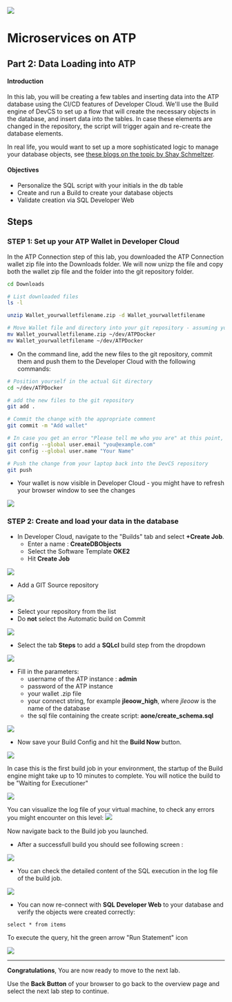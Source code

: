 ![](../../common/images/customer.logo2.png)

# Microservices on ATP


## Part 2: Data Loading into ATP
#### **Introduction**

In this lab, you will be creating a few tables and inserting data into the ATP database using the CI/CD features of Developer Cloud.  We'll use the Build engine of DevCS to set up a flow that will create the necessary objects in the database, and insert data into the tables.  In case these elements are changed in the repository, the script will trigger again and re-create the database elements.

In real life, you would want to set up a more sophisticated logic to manage your database objects, see [these blogs on the topic by Shay Schmeltzer](https://blogs.oracle.com/shay/devcs).



#### **Objectives**

- Personalize the SQL script with your initials in the db table
- Create and run a Build to create your database objects
- Validate creation via SQL Developer Web



## Steps



### STEP 1: Set up your ATP Wallet in Developer Cloud

In the ATP Connection step of this lab, you downloaded the ATP Connection wallet zip file into the Downloads folder.  We will now unizp the file and copy both the wallet zip file and the folder into the git repository folder.

```bash
cd Downloads

# List downloaded files
ls -l

unzip Wallet_yourwalletfilename.zip -d Wallet_yourwalletfilename

# Move Wallet file and directory into your git repository - assuming you placed it in "dev"
mv Wallet_yourwalletfilename.zip ~/dev/ATPDocker
mv Wallet_yourwalletfilename ~/dev/ATPDocker
```



- On the command line, add the new files to the git repository, commit them and push them to the Developer Cloud with the following commands:

```bash
# Position yourself in the actual Git directory
cd ~/dev/ATPDocker

# add the new files to the git repository
git add .

# Commit the change with the appropriate comment
git commit -m "Add wallet"

# In case you get an error "Please tell me who you are" at this point, please execute below commands:
git config --global user.email "you@example.com"
git config --global user.name "Your Name"

# Push the change from your laptop back into the DevCS repository
git push
```



- Your wallet is now visible in Developer Cloud - you might have to refresh your browser window to see the changes

![](images/400/wallet_added.png)



### **STEP 2: Create and load your data in the database**

- In Developer Cloud, navigate to the "Builds" tab and select **+Create Job**.
  - Enter a name : **CreateDBObjects**
  - Select the Software Template **OKE2**
  - Hit **Create Job**

![](./images/400/new_job-1.png)



- Add a  GIT Source repository

![](./images/400/add_src-1.png)

- Select your repository from the list
- Do **not** select the Automatic build on Commit



![](./images/400/config_source-1.png)



- Select the tab **Steps** to add a **SQLcl** build step from the dropdown

 ![](./images/400/add_step-1.png)



- Fill in the parameters:
  - username of the ATP instance : **admin**
  - password of the ATP instance
  - your wallet .zip file
  - your connect string, for example **jleoow_high**, where *jleoow* is the name of the database
  - the sql file containing the create script: **aone/create_schema.sql**



![](./images/400/step_details-1.png)

 -   Now save your Build Config and hit the **Build Now** button.  

![](./images/400/build-now-2.png)

In case this is the first build job in your environment, the startup of the Build engine might take up to 10 minutes to complete.  You will notice the build to be "Waiting for Executioner"

![](./images/400/waiting-1.png)



You can visualize the log file of your virtual machine, to check any errors you might encounter on this level: ![](./images/400/logs.png)



Now navigate back to the Build job you launched.

 -   After a successfull build you should see following screen :

![](./images/400/build_result-01.png)

- You can check the detailed content of the SQL execution in the log file of the build job.

![](./images/400/build_result-1.png)



- You can now re-connect with **SQL Developer Web** to your database and verify the objects were created correctly:

`select * from items`

To execute the query, hit the green arrow "Run Statement" icon

![](images/400/sql_2.png)





---

**Congratulations**, You are now ready to move to the next lab.

Use the **Back Button** of your browser to go back to the overview page and select the next lab step to continue.


